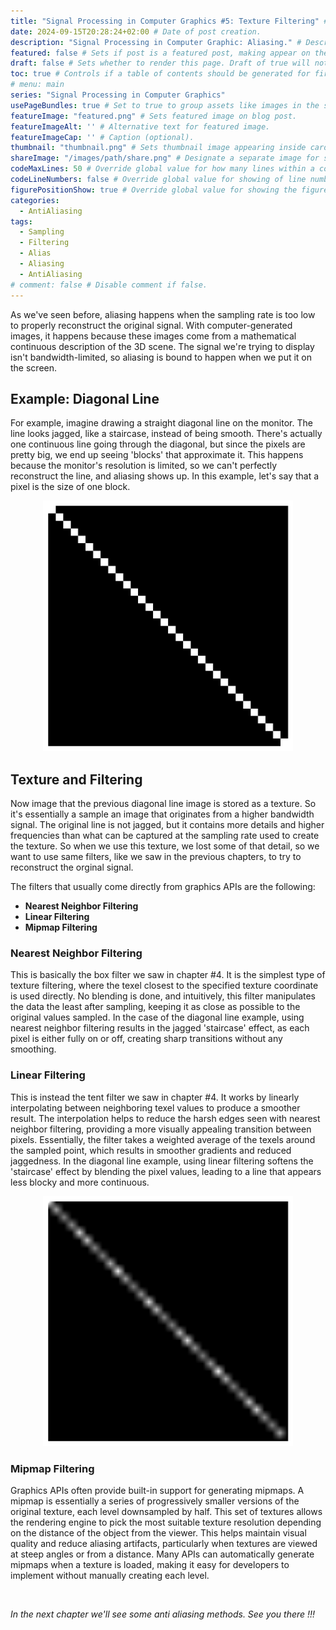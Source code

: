 ```yaml
---
title: "Signal Processing in Computer Graphics #5: Texture Filtering" # Title of the blog post.
date: 2024-09-15T20:28:24+02:00 # Date of post creation.
description: "Signal Processing in Computer Graphic: Aliasing." # Description used for search engine.
featured: false # Sets if post is a featured post, making appear on the home page side bar.
draft: false # Sets whether to render this page. Draft of true will not be rendered.
toc: true # Controls if a table of contents should be generated for first-level links automatically.
# menu: main
series: "Signal Processing in Computer Graphics"
usePageBundles: true # Set to true to group assets like images in the same folder as this post.
featureImage: "featured.png" # Sets featured image on blog post.
featureImageAlt: '' # Alternative text for featured image.
featureImageCap: '' # Caption (optional).
thumbnail: "thumbnail.png" # Sets thumbnail image appearing inside card on homepage.
shareImage: "/images/path/share.png" # Designate a separate image for social media sharing.
codeMaxLines: 50 # Override global value for how many lines within a code block before auto-collapsing.
codeLineNumbers: false # Override global value for showing of line numbers within code block.
figurePositionShow: true # Override global value for showing the figure label.
categories:
  - AntiAliasing
tags:
  - Sampling
  - Filtering
  - Alias
  - Aliasing
  - AntiAliasing
# comment: false # Disable comment if false.
---
```


<script>
    document.addEventListener("DOMContentLoaded", function() {
        renderMathInElement(document.body, {
            delimiters: [
                {left: "$$", right: "$$", display: true},
                {left: "$", right: "$", display: false}
            ]
        });
    });
</script>

As we've seen before, aliasing happens when the sampling rate is too low to properly reconstruct the original signal. 
With computer-generated images, it happens because these images come from a mathematical continuous description of the 3D scene. 
The signal we're trying to display isn't bandwidth-limited, so aliasing is bound to happen when we put it on the screen.

## Example: Diagonal Line

For example, imagine drawing a straight diagonal line on the monitor. The line looks jagged, like a staircase, instead of being smooth. 
There's actually one continuous line going through the diagonal, but since the pixels are pretty big, we end up seeing 'blocks' that approximate it. 
This happens because the monitor's resolution is limited, so we can't perfectly reconstruct the line, and aliasing shows up. In this example, 
let's say that a pixel is the size of one block.

<div align="center">
<img src="line_alias.png" alt="Aliased line" width="400">
</div>

## Texture and Filtering

Now image that the previous diagonal line image is stored as a texture. So it's essentially a sample an image that originates from a higher bandwidth signal. 
The original line is not jagged, but it contains more details and higher frequencies than what can be captured at the sampling rate used to create the texture. 
So when we use this texture, we lost some of that detail, so we want to use same filters, like we saw in the previous chapters, to try to reconstruct the orginal signal.

The filters that usually come directly from graphics APIs are the following:

- **Nearest Neighbor Filtering**
- **Linear Filtering**
- **Mipmap Filtering**

### Nearest Neighbor Filtering

This is basically the box filter we saw in chapter #4. It is the simplest type of texture filtering, where the texel closest to the specified texture coordinate is 
used directly. No blending is done, and intuitively, this filter manipulates the data the least after sampling, keeping it as close as possible to the 
original values sampled. In the case of the diagonal line example, using nearest neighbor filtering results in the jagged 'staircase' effect, 
as each pixel is either fully on or off, creating sharp transitions without any smoothing.

### Linear Filtering

This is instead the tent filter we saw in chapter #4. It works by linearly interpolating between neighboring texel values to produce a smoother result. 
The interpolation helps to reduce the harsh edges seen with nearest neighbor filtering, providing a more visually appealing transition between pixels.
Essentially, the filter takes a weighted average of the texels around the sampled point, which results in smoother gradients and reduced jaggedness. 
In the diagonal line example, using linear filtering softens the 'staircase' effect by blending the pixel values, leading to a line that appears less blocky and more continuous.

<div align="center">
<img src="line_linearfilter.png" alt="The same diagonal line with a linear filter applied." width="400">
</div>

### Mipmap Filtering

Graphics APIs often provide built-in support for generating mipmaps. A mipmap is essentially a series of progressively smaller versions of the original texture, 
each level downsampled by half. This set of textures allows the rendering engine to pick the most suitable texture resolution depending on the distance of the object from the viewer. 
This helps maintain visual quality and reduce aliasing artifacts, particularly when textures are viewed at steep angles or from a distance. 
Many APIs can automatically generate mipmaps when a texture is loaded, making it easy for developers to implement without manually creating each level.


<br/>


*In the next chapter we'll see some anti aliasing methods. See you there !!!*